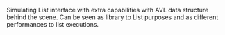 Simulating List interface with extra capabilities with AVL data structure behind the scene. 
Can be seen as library to List purposes and as different performances to list executions.
